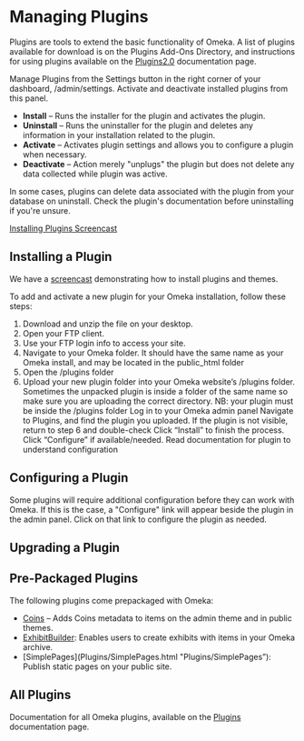 
Managing Plugins
========================

Plugins are tools to extend the basic functionality of Omeka. A list of plugins available for download is on the Plugins Add-Ons
Directory, and instructions for using plugins
available on the [Plugins2.0](Plugins2.0.html "Plugins2.0")
documentation page.

Manage Plugins from the Settings button in the right corner of your dashboard, /admin/settings. Activate and deactivate installed plugins from this panel.

-   **Install** – Runs the installer for the plugin and activates the plugin.
-   **Uninstall** – Runs the uninstaller for the plugin and deletes any information in your installation related to the plugin.
-   **Activate** – Activates plugin settings and allows you to configure a plugin when necessary.
-   **Deactivate** – Action merely "unplugs" the plugin but does not delete any data collected while plugin was active.

In some cases, plugins can delete data associated with the plugin from
your database on uninstall. Check the plugin's documentation before
uninstalling if you're unsure.

[Installing Plugins
    Screencast](../files/movies/InstallingPlugins1.0.mov)

## Installing a Plugin
We have a [screencast](https://vimeo.com/153819886) demonstrating how to install plugins and themes. 

To add and activate a new plugin for your Omeka installation, follow these steps:

1. Download and unzip the file on your desktop.
2. Open your FTP client.
3. Use your FTP login info to access your site.
4. Navigate to your Omeka folder. It should have the same name as your Omeka install, and may be located in the public_html folder
5. Open the /plugins folder
6. Upload your new plugin folder into your Omeka website’s /plugins folder. Sometimes the unpacked plugin is inside a folder of the same name so make sure you are uploading the correct directory.
NB: your plugin must be inside the /plugins folder
Log in to your Omeka admin panel
Navigate to Plugins, and find the plugin you uploaded.
If the plugin is not visible, return to step 6 and double-check
Click “Install” to finish the process.
Click “Configure” if available/needed.
Read documentation for plugin to understand configuration

## Configuring a Plugin
Some plugins will require additional configuration before they can work with Omeka. If this is the case, a "Configure" link will appear beside the plugin in the admin panel. Click on that link to configure the plugin as needed.

## Upgrading a Plugin


## Pre-Packaged Plugins
The following plugins come prepackaged with Omeka:
- [Coins](Plugins/Coins.html) – Adds Coins metadata to items on the admin theme and in public themes.
- [ExhibitBuilder](Plugins/ExhibitBuilder.1.html): Enables users to create exhibits with items in your Omeka archive.
- [SimplePages](Plugins/SimplePages.html "Plugins/SimplePages”): Publish static pages on your public site.

## All Plugins
Documentation for all Omeka plugins, available on the
[Plugins](../plugins) documentation page.

